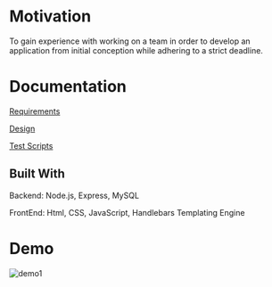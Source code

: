 # Motivation

To gain experience with working on a team in order to develop an application from initial conception while adhering to a strict deadline.

# Documentation

[Requirements](zamoras/docs/Requirements_Document.doc)

[Design](zamoras/docs/Design_Document.doc)

[Test Scripts](zamoras/docs/Test_Scripts.doc)


## Built With

Backend: Node.js, Express, MySQL

FrontEnd: Html, CSS, JavaScript, Handlebars Templating Engine

# Demo
![demo1](https://user-images.githubusercontent.com/18449651/30940676-cfbf1c40-a3af-11e7-9ca3-26552e2245c3.gif)
